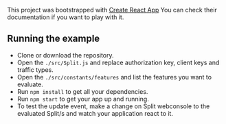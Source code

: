 This project was bootstrapped with [Create React App](https://github.com/facebookincubator/create-react-app)
You can check their documentation if you want to play with it.

## Running the example

- Clone or download the repository.
- Open the `./src/Split.js` and replace authorization key, client keys and traffic types.
- Open the `./src/constants/features` and list the features you want to evaluate.
- Run `npm install` to get all your dependencies.
- Run `npm start` to get your app up and running.
- To test the update event, make a change on Split webconsole to the evaluated Split/s and watch your application
  react to it.
